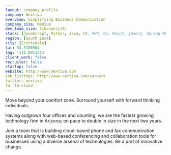 ```yaml
---
layout: company_profile
company: Nextiva
overview: Simplifying Business Communication
company_size: Medium
dev_team_size: fibonacci(8)
stack: [JavaScript, Python, Java, C#, PHP, Go, React, jQuery, Spring MVC, Pyramid, SQL]
region: [South East]
city: [Scottsdale]
lat: 33.5100504
lng: -111.8911213
client_work: false
recruiter: false
startup: false
website: http://www.nextiva.com
job_listings: http://www.nextiva.com/careers
twitter: nextiva
fa: fa-cloud
---
```


Move beyond your comfort zone.  Surround yourself with forward thinking individuals.

Having outgrown four offices and counting, we are the fastest growing technology firm in Arizona; on pace to double in size in the next two years.

Join a team that is building cloud-based phone and fax communication systems along with web-based conferencing and collaboration tools for businesses using a diverse arsenal of technologies.  Be a part of innovative change.
